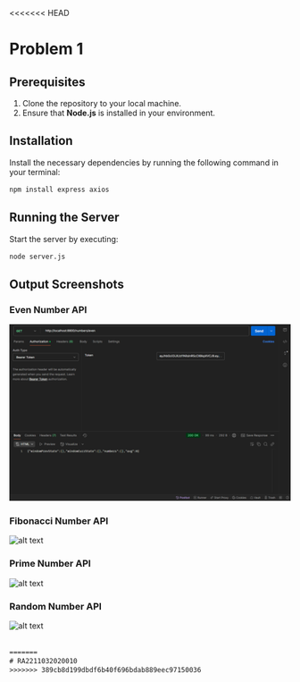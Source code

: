 <<<<<<< HEAD
# Problem 1

## Prerequisites

1. Clone the repository to your local machine.
2. Ensure that **Node.js** is installed in your environment.

## Installation

Install the necessary dependencies by running the following command in your terminal:

```sh
npm install express axios
```

## Running the Server

Start the server by executing:

```sh
node server.js
```

## Output Screenshots

### Even Number API
![alt text](<Even 1.png>)

### Fibonacci Number API
![alt text](image-2.png)

### Prime Number API
![alt text](image-1.png)

### Random Number API
![alt text](image.png)
```

=======
# RA2211032020010
>>>>>>> 389cb8d199dbdf6b40f696bdab889eec97150036
